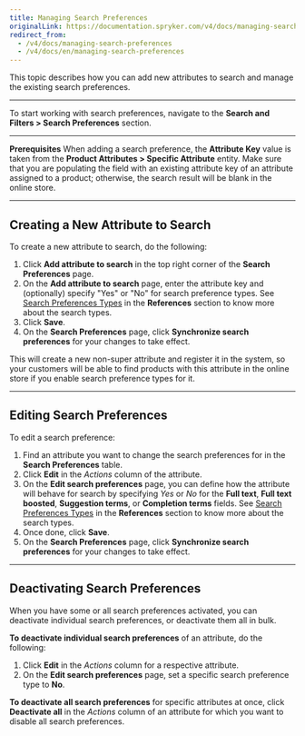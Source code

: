 ```yaml
---
title: Managing Search Preferences
originalLink: https://documentation.spryker.com/v4/docs/managing-search-preferences
redirect_from:
  - /v4/docs/managing-search-preferences
  - /v4/docs/en/managing-search-preferences
---
```


This topic describes how you can add new attributes to search and manage the existing search preferences. 
***
To start working with search preferences, navigate to the **Search and Filters > Search Preferences** section.
***
**Prerequisites**
When adding a search preference, the **Attribute Key** value is taken from the **Product Attributes > Specific Attribute** entity. Make sure that you are populating the field with an existing attribute key of an attribute assigned to a product; otherwise, the search result will be blank in the online store.
***
## Creating a New Attribute to Search

To create a new attribute to search, do the following:
1. Click **Add attribute to search** in the top right corner of the **Search Preferences** page.
2. On the **Add attribute to search** page, enter the attribute key and (optionally) specify "Yes" or "No" for search preference types.
    See [Search Preferences Types](/docs/scos/dev/user-guides/202001.0/back-office-user-guide/search-and-filters/references/search-preferen) in the **References** section to know more about the search types.
3. Click **Save**.
4. On the **Search Preferences** page, click **Synchronize search preferences** for your changes to take effect.

This will create a new non-super attribute and register it in the system, so your customers will be able to find products with this attribute in the online store if you enable search preference types for it.
***
## Editing Search Preferences
To edit a search preference:
1. Find an attribute you want to change the search preferences for in the **Search Preferences** table.
2. Click **Edit** in the _Actions_ column of the attribute.
3. On the **Edit search preferences** page, you can define how the attribute will behave for search by specifying _Yes_ or _No_ for the **Full text**, **Full text boosted**, **Suggestion terms**, or **Completion terms** fields. See [Search Preferences Types](/docs/scos/dev/user-guides/202001.0/back-office-user-guide/search-and-filters/references/search-preferen) in the **References** section to know more about the search types.
4. Once done, click **Save**.
5. On the **Search Preferences** page, click **Synchronize search preferences** for your changes to take effect.
***
## Deactivating Search Preferences

When you have some or all search preferences activated, you can deactivate individual search preferences, or deactivate them all in bulk.

**To deactivate individual search preferences** of an attribute, do the following:
1. Click **Edit** in the _Actions_ column for a respective attribute.
2. On the **Edit search preferences** page, set a specific search preference type to **No**.

**To deactivate all search preferences** for specific attributes at once, click **Deactivate all** in the _Actions_ column of an attribute for which you want to disable all search preferences.
